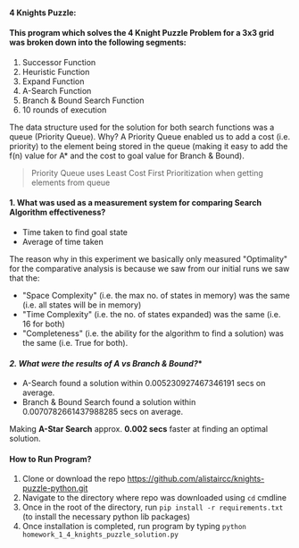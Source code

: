 #### **4 Knights Puzzle:**

#### This program which solves the 4 Knight Puzzle Problem for a 3x3 grid was broken down into the following segments:

1.   Successor Function
2.   Heuristic Function
3.   Expand Function
4.   A-Search Function
5.   Branch & Bound Search Function
6.   10 rounds of execution

The data structure used for the solution for both search functions was a queue (Priority Queue). Why? A Priority Queue enabled us to add a cost (i.e. priority) to the element being stored in the queue (making it easy to add the f(n) value for A* and the cost to goal value for Branch & Bound).

> Priority Queue uses Least Cost First Prioritization when getting elements from queue


#### **1. What was used as a measurement system for comparing Search Algorithm effectiveness?**

*   Time taken to find goal state
*   Average of time taken

The reason why in this experiment we basically only measured "Optimality" for the comparative analysis is because we saw from our initial runs we saw that the:
- "Space Complexity" (i.e. the max no. of states in memory) was the same (i.e. all states will be in memory)
-  "Time Complexity" (i.e. the no. of states expanded) was the same (i.e. 16 for both)
- "Completeness" (i.e. the ability for the algorithm to find a solution) was the same (i.e. True for both).

#### **2. What were the results of A* vs Branch & Bound?**

*   A-Search found a solution within 0.005230927467346191 secs on average.
*   Branch & Bound Search found a solution within 0.0070782661437988285 secs on average.

Making **A-Star Search** approx. **0.002 secs** faster at finding an optimal solution.


#### How to Run Program?
1. Clone or download the repo https://github.com/alistaircc/knights-puzzle-python.git
2. Navigate to the directory where repo was downloaded using `cd` cmdline
3. Once in the root of the directory, run `pip install -r requirements.txt` (to install the necessary python lib packages) 
4. Once installation is completed, run program by typing `python homework_1_4_knights_puzzle_solution.py`
